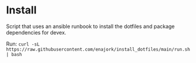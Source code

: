 # Install
Script that uses an ansible runbook to install the dotfiles and package dependencies for devex.

Run: `curl -sL https://raw.githubusercontent.com/enajork/install_dotfiles/main/run.sh | bash`
